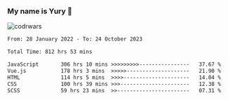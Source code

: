 ### My name is Yury 👋 
![codrwars](https://www.codewars.com/users/litury/badges/micro) 


<!--START_SECTION:waka-->

```txt
From: 28 January 2022 - To: 24 October 2023

Total Time: 812 hrs 53 mins

JavaScript       306 hrs 10 mins >>>>>>>>>----------------   37.67 %
Vue.js           178 hrs 3 mins  >>>>>--------------------   21.90 %
HTML             114 hrs 5 mins  >>>>---------------------   14.04 %
CSS              100 hrs 39 mins >>>----------------------   12.38 %
SCSS             59 hrs 23 mins  >>-----------------------   07.31 %
```

<!--END_SECTION:waka-->

